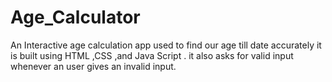 # Age_Calculator
An Interactive age calculation app used to find our age till date accurately it is built using HTML ,CSS ,and Java Script . it also asks for valid input whenever an user gives an invalid input.

